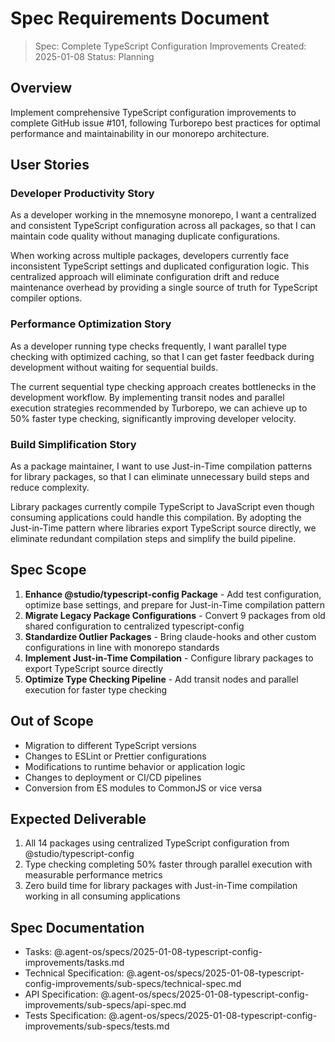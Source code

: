 # Spec Requirements Document

> Spec: Complete TypeScript Configuration Improvements
> Created: 2025-01-08
> Status: Planning

## Overview

Implement comprehensive TypeScript configuration improvements to complete GitHub issue #101, following Turborepo best practices for optimal performance and maintainability in our monorepo architecture.

## User Stories

### Developer Productivity Story

As a developer working in the mnemosyne monorepo, I want a centralized and consistent TypeScript configuration across all packages, so that I can maintain code quality without managing duplicate configurations.

When working across multiple packages, developers currently face inconsistent TypeScript settings and duplicated configuration logic. This centralized approach will eliminate configuration drift and reduce maintenance overhead by providing a single source of truth for TypeScript compiler options.

### Performance Optimization Story

As a developer running type checks frequently, I want parallel type checking with optimized caching, so that I can get faster feedback during development without waiting for sequential builds.

The current sequential type checking approach creates bottlenecks in the development workflow. By implementing transit nodes and parallel execution strategies recommended by Turborepo, we can achieve up to 50% faster type checking, significantly improving developer velocity.

### Build Simplification Story

As a package maintainer, I want to use Just-in-Time compilation patterns for library packages, so that I can eliminate unnecessary build steps and reduce complexity.

Library packages currently compile TypeScript to JavaScript even though consuming applications could handle this compilation. By adopting the Just-in-Time pattern where libraries export TypeScript source directly, we eliminate redundant compilation steps and simplify the build pipeline.

## Spec Scope

1. **Enhance @studio/typescript-config Package** - Add test configuration, optimize base settings, and prepare for Just-in-Time compilation pattern
2. **Migrate Legacy Package Configurations** - Convert 9 packages from old shared configuration to centralized typescript-config
3. **Standardize Outlier Packages** - Bring claude-hooks and other custom configurations in line with monorepo standards
4. **Implement Just-in-Time Compilation** - Configure library packages to export TypeScript source directly
5. **Optimize Type Checking Pipeline** - Add transit nodes and parallel execution for faster type checking

## Out of Scope

- Migration to different TypeScript versions
- Changes to ESLint or Prettier configurations
- Modifications to runtime behavior or application logic
- Changes to deployment or CI/CD pipelines
- Conversion from ES modules to CommonJS or vice versa

## Expected Deliverable

1. All 14 packages using centralized TypeScript configuration from @studio/typescript-config
2. Type checking completing 50% faster through parallel execution with measurable performance metrics
3. Zero build time for library packages with Just-in-Time compilation working in all consuming applications

## Spec Documentation

- Tasks: @.agent-os/specs/2025-01-08-typescript-config-improvements/tasks.md
- Technical Specification: @.agent-os/specs/2025-01-08-typescript-config-improvements/sub-specs/technical-spec.md
- API Specification: @.agent-os/specs/2025-01-08-typescript-config-improvements/sub-specs/api-spec.md
- Tests Specification: @.agent-os/specs/2025-01-08-typescript-config-improvements/sub-specs/tests.md
